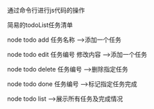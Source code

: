 通过命令行进行js代码的操作

简易的todoList任务清单

node todo add 任务名称              ——>添加一个任务

node todo edit 任务编号 修改内容     ——>添加一个任务

node todo delete 任务编号           ——>删除指定任务

node todo done 任务编号             ——>标记指定任务完成

node todo list                     ——>展示所有任务及完成情况




